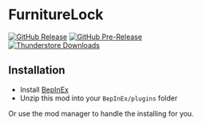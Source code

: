 FurnitureLock
============
[![GitHub Release](https://img.shields.io/github/v/release/mattymatty97/LTC_FurnitureLock?display_name=release&logo=github&logoColor=white)](https://github.com/mattymatty97/LTC_FurnitureLock/releases/latest)
[![GitHub Pre-Release](https://img.shields.io/github/v/release/mattymatty97/LTC_FurnitureLock?include_prereleases&display_name=release&logo=github&logoColor=white&label=preview)](https://github.com/mattymatty97/LTC_FurnitureLock/releases)  
[![Thunderstore Downloads](https://img.shields.io/thunderstore/dt/mattymatty/FurnitureLock?style=flat&logo=thunderstore&logoColor=white&label=thunderstore)](https://thunderstore.io/c/lethal-company/p/mattymatty/FurnitureLock/)

Installation
------------

- Install [BepInEx](https://thunderstore.io/c/lethal-company/p/BepInEx/BepInExPack/)
- Unzip this mod into your `BepInEx/plugins` folder

Or use the mod manager to handle the installing for you.
